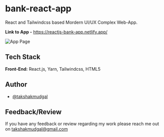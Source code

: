 # bank-react-app
React and Tailwindcss based Mordern UI/UX Complex Web-App.

**Link to App -** https://reactjs-bank-app.netlify.app/

![App Page](https://i.imgur.com/3jkq9qg.png)

## Tech Stack

**Front-End:** React.js, Yarn, Tailwindcss, HTML5

## Author

- [@takshakmudgal](https://www.github.com/takshakmudgal)

## Feedback/Review

If you have any feedback or review regarding my work please reach me out on takshakmudgal@gmail.com
